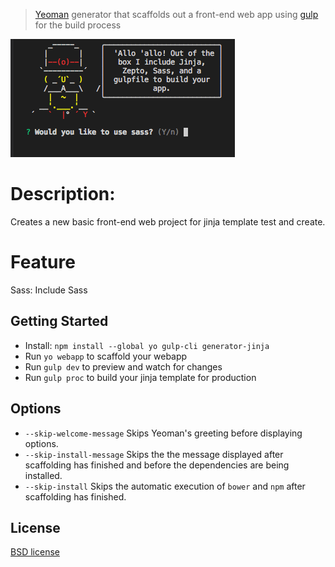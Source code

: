 > [Yeoman](http://yeoman.io) generator that scaffolds out a front-end web app using [gulp](http://gulpjs.com/) for the build process

![](screenshot.png)

# Description:
Creates a new basic front-end web project for jinja template test and create.

# Feature

Sass: Include Sass

## Getting Started

- Install: `npm install --global yo gulp-cli generator-jinja`
- Run `yo webapp` to scaffold your webapp
- Run `gulp dev` to preview and watch for changes
- Run `gulp proc` to build your jinja template for production

## Options

- `--skip-welcome-message`
  Skips Yeoman's greeting before displaying options.
- `--skip-install-message`
  Skips the the message displayed after scaffolding has finished and before the dependencies are being installed.
- `--skip-install`
  Skips the automatic execution of `bower` and `npm` after scaffolding has finished.

## License

[BSD license](http://opensource.org/licenses/bsd-license.php)